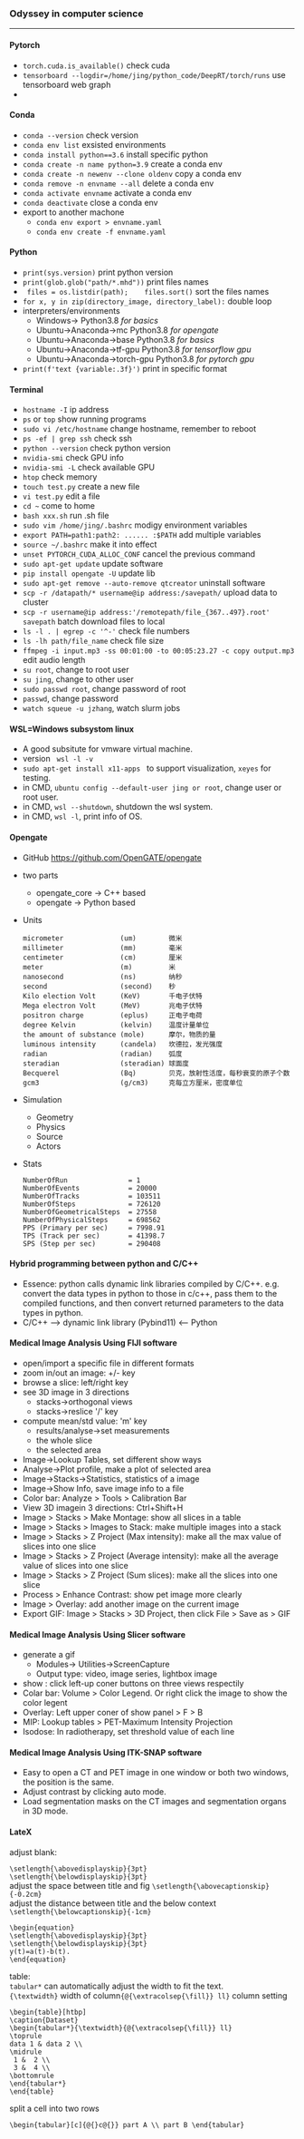 ### Odyssey in computer science
---
####  Pytorch
* `torch.cuda.is_available()` check cuda
* `tensorboard --logdir=/home/jing/python_code/DeepRT/torch/runs` use tensorboard web graph
* 
#### Conda
* `conda --version` check version
* `conda env list` exsisted environments
* `conda install python==3.6` install specific python
* `conda create -n name python=3.9` create a conda env
* `conda create -n newenv --clone oldenv` copy a conda env
* `conda remove -n envname --all` delete a conda env
* `conda activate envname` activate a conda env
* `conda deactivate` close a conda env
* export to another machone 
  * `conda env export > envname.yaml`
  * `conda env create -f envname.yaml`
#### Python
* `print(sys.version)` print python version
* `print(glob.glob("path/*.mhd"))` print files names
* ` files = os.listdir(path);    files.sort()` sort the files names
* `for x, y in zip(directory_image, directory_label):` double loop
* interpreters/environments
  * Windows-> Python3.8 _for basics_
  * Ubuntu->Anaconda->mc    Python3.8 _for opengate_
  * Ubuntu->Anaconda->base    Python3.8 _for basics_
  * Ubuntu->Anaconda->tf-gpu    Python3.8 _for tensorflow gpu_
  * Ubuntu->Anaconda->torch-gpu    Python3.8 _for pytorch gpu_
* `print(f'text {variable:.3f}')` print in specific format
#### Terminal
* `hostname -I` ip address
* `ps` or `top` show running programs
* `sudo vi /etc/hostname` change hostname, remember to reboot
* `ps -ef | grep ssh` check ssh
* `python --version` check python version
* `nvidia-smi` check GPU info
* `nvidia-smi -L` check available GPU
* `htop` check memory
* `touch test.py` create a new file
* `vi test.py` edit a file
* `cd ~` come to home
* `bash xxx.sh` run .sh file
* `sudo vim /home/jing/.bashrc` modigy environment variables
* `export PATH=path1:path2: ...... :$PATH` add multiple variables
* `source ~/.bashrc` make it into effect
* `unset PYTORCH_CUDA_ALLOC_CONF` cancel the previous command
* `sudo apt-get update` update software
* `pip install opengate -U` update lib
* `sudo apt-get remove --auto-remove qtcreator` uninstall software
* `scp -r /datapath/* username@ip address:/savepath/` upload data to cluster
* `scp -r username@ip address:'/remotepath/file_{367..497}.root' savepath` batch download files to local
* `ls -l . | egrep -c '^-'` check file numbers
* `ls -lh path/file_name` check file size 
* `ffmpeg -i input.mp3 -ss 00:01:00 -to 00:05:23.27 -c copy output.mp3` edit audio length
* `su root`, change to root user
* `su jing`, change to other user
* `sudo passwd root`, change password of root
* `passwd`, change password
* `watch squeue -u jzhang`, watch slurm jobs
#### WSL=Windows subsystom linux
* A good subsitute for vmware virtual machine.
* version ` wsl -l -v`
* `sudo apt-get install x11-apps ` to support visualization, `xeyes` for testing.
* in CMD, `ubuntu config --default-user jing or root`, change user or root user.
* in CMD, `wsl --shutdown`, shutdown the wsl system.
* in CMD, `wsl -l`, print info of OS.
  
#### Opengate
* GitHub https://github.com/OpenGATE/opengate
* two parts
  * opengate_core -> C++ based
  * opengate -> Python based 
* Units

      micrometer              (um)        微米
      millimeter              (mm)        毫米
      centimeter              (cm)        厘米
      meter                   (m)         米
      nanosecond              (ns)        纳秒
      second                  (second)    秒
      Kilo election Volt      (KeV)       千电子伏特
      Mega electron Volt      (MeV)       兆电子伏特
      positron charge         (eplus)     正电子电荷
      degree Kelvin           (kelvin)    温度计量单位
      the amount of substance (mole)      摩尔，物质的量
      luminous intensity      (candela)   坎德拉，发光强度
      radian                  (radian)    弧度
      steradian               (steradian) 球面度
      Becquerel               (Bq)        贝克，放射性活度，每秒衰变的原子个数
      gcm3                    (g/cm3)     克每立方厘米，密度单位


* Simulation
  * Geometry
  * Physics
  * Source
  * Actors
* Stats

      NumberOfRun               = 1
      NumberOfEvents            = 20000
      NumberOfTracks            = 103511
      NumberOfSteps             = 726120
      NumberOfGeometricalSteps  = 27558
      NumberOfPhysicalSteps     = 698562
      PPS (Primary per sec)     = 7998.91
      TPS (Track per sec)       = 41398.7
      SPS (Step per sec)        = 290408

#### Hybrid programming between python and C/C++
* Essence: python calls dynamic link libraries compiled by C/C++. e.g. convert the data types in python to those in c/c++, pass them to the compiled functions, and then convert returned parameters to the data types in python.
* C/C++ --> dynamic link library (Pybind11) <-- Python

#### Medical Image Analysis Using FIJI software
* open/import a specific file in different formats
* zoom in/out an image: +/- key
* browse a slice: left/right key
* see 3D image in 3 directions
  * stacks->orthogonal views  
  * stacks->reslice '/' key
* compute mean/std value: 'm' key
  * results/analyse->set measurements
  * the whole slice
  * the selected area 
* Image->Lookup Tables, set different show ways
* Analyse->Plot profile, make a plot of selected area
* Image->Stacks->Statistics, statistics of a image
* Image->Show Info, save image info to a file
* Color bar: Analyze > Tools > Calibration Bar
* View 3D imagein 3 directions: Ctrl+Shift+H
* Image > Stacks > Make Montage: show all slices in a table
* Image > Stacks > Images to Stack: make multiple images into a stack
* Image > Stacks > Z Project (Max intensity): make all the max value of slices into one slice
* Image > Stacks > Z Project (Average intensity): make all the average value of slices into one slice
* Image > Stacks > Z Project (Sum slices): make all the slices into one slice
* Process > Enhance Contrast: show pet image more clearly
* Image > Overlay: add another image on the current image
* Export GIF: Image > Stacks > 3D Project, then click File > Save as > GIF

#### Medical Image Analysis Using Slicer software
* generate a gif 
  * Modules-> Utilities->ScreenCapture
  * Output type: video, image series, lightbox image
* show : click left-up coner buttons on three views respectily
* Colar bar: Volume > Color Legend. Or right click the image to show the color legent
* Overlay: Left upper coner of show panel > F > B 
* MIP: Lookup tables > PET-Maximum Intensity Projection
* Isodose: In radiotherapy, set threshold value of each line

#### Medical Image Analysis Using ITK-SNAP software
* Easy to open a CT and PET image in one window or both two windows, the position is the same.
* Adjust contrast by clicking auto mode.
* Load segmentation masks on the CT images and segmentation organs in 3D mode.

#### LateX
adjust blank:

`\setlength{\abovedisplayskip}{3pt} `    
`\setlength{\belowdisplayskip}{3pt}`    
adjust the space between title and fig
`\setlength{\abovecaptionskip}{-0.2cm}`    
adjust the distance between title and the below context
`\setlength{\belowcaptionskip}{-1cm} `

```
\begin{equation}
\setlength{\abovedisplayskip}{3pt}
\setlength{\belowdisplayskip}{3pt}
y(t)=a(t)-b(t).
\end{equation}
```

table:    
`tabular*` can automatically adjust the width to fit the text.    
`{\textwidth}` width of column`{@{\extracolsep{\fill}} ll}` column setting    

```
\begin{table}[htbp]
\caption{Dataset}
\begin{tabular*}{\textwidth}{@{\extracolsep{\fill}} ll}
\toprule
data 1 & data 2 \\
\midrule
 1 &  2 \\
 3 &  4 \\
\bottomrule
\end{tabular*}
\end{table}
```
split a cell into two rows

```
\begin{tabular}[c]{@{}c@{}} part A \\ part B \end{tabular} 
```
